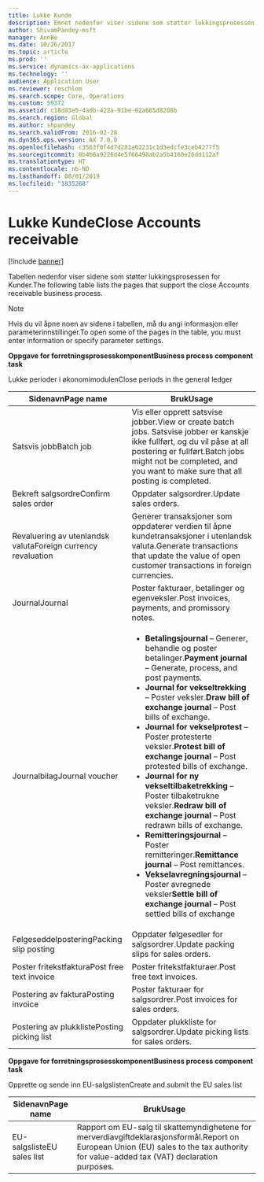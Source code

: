 ```yaml
---
title: Lukke Kunde
description: Emnet nedenfor viser sidene som støtter lukkingsprosessen for Kunder.
author: ShivamPandey-msft
manager: AnnBe
ms.date: 10/26/2017
ms.topic: article
ms.prod: ''
ms.service: dynamics-ax-applications
ms.technology: ''
audience: Application User
ms.reviewer: roschlom
ms.search.scope: Core, Operations
ms.custom: 59372
ms.assetid: c18d83e5-4adb-422a-91be-82a665d8288b
ms.search.region: Global
ms.author: shpandey
ms.search.validFrom: 2016-02-28
ms.dyn365.ops.version: AX 7.0.0
ms.openlocfilehash: c3563f0f4d7d281a02231c1d3edcfe3ceb4277f5
ms.sourcegitcommit: 8b4b6a9226d4e5f66498ab2a5b4160e26dd112af
ms.translationtype: HT
ms.contentlocale: nb-NO
ms.lasthandoff: 08/01/2019
ms.locfileid: "1835268"
---
```

# <a name="close-accounts-receivable"></a><span data-ttu-id="12d2f-103">Lukke Kunde</span><span class="sxs-lookup"><span data-stu-id="12d2f-103">Close Accounts receivable</span></span>

[!include [banner](../includes/banner.md)]

<span data-ttu-id="12d2f-104">Tabellen nedenfor viser sidene som støtter lukkingsprosessen for Kunder.</span><span class="sxs-lookup"><span data-stu-id="12d2f-104">The following table lists the pages that support the close Accounts receivable business process.</span></span>

> [!NOTE] 
> <span data-ttu-id="12d2f-105">Hvis du vil åpne noen av sidene i tabellen, må du angi informasjon eller parameterinnstillinger.</span><span class="sxs-lookup"><span data-stu-id="12d2f-105">To open some of the pages in the table, you must enter information or specify parameter settings.</span></span>

<span data-ttu-id="12d2f-106">**Oppgave for forretningsprosesskomponent**</span><span class="sxs-lookup"><span data-stu-id="12d2f-106">**Business process component task**</span></span>                   

<span data-ttu-id="12d2f-107">Lukke perioder i økonomimodulen</span><span class="sxs-lookup"><span data-stu-id="12d2f-107">Close periods in the general ledger</span></span>

| <span data-ttu-id="12d2f-108">Sidenavn</span><span class="sxs-lookup"><span data-stu-id="12d2f-108">Page name</span></span>                            | <span data-ttu-id="12d2f-109">Bruk</span><span class="sxs-lookup"><span data-stu-id="12d2f-109">Usage</span></span>                                                                                      |
|--------------------------------------|--------------------------------------------------------------------------------------------|
|<span data-ttu-id="12d2f-110">Satsvis jobb</span><span class="sxs-lookup"><span data-stu-id="12d2f-110">Batch job</span></span>                             | <span data-ttu-id="12d2f-111">Vis eller opprett satsvise jobber.</span><span class="sxs-lookup"><span data-stu-id="12d2f-111">View or create batch jobs.</span></span> <span data-ttu-id="12d2f-112">Satsvise jobber er kanskje ikke fullført, og du vil påse at all postering er fullført.</span><span class="sxs-lookup"><span data-stu-id="12d2f-112">Batch jobs might not be completed, and you want to make sure that all posting is completed.</span></span>                                                                                                               |
|<span data-ttu-id="12d2f-113">Bekreft salgsordre</span><span class="sxs-lookup"><span data-stu-id="12d2f-113">Confirm sales order</span></span>                   | <span data-ttu-id="12d2f-114">Oppdater salgsordrer.</span><span class="sxs-lookup"><span data-stu-id="12d2f-114">Update sales orders.</span></span>                                                                       |
|<span data-ttu-id="12d2f-115">Revaluering av utenlandsk valuta</span><span class="sxs-lookup"><span data-stu-id="12d2f-115">Foreign currency revaluation</span></span>          | <span data-ttu-id="12d2f-116">Generer transaksjoner som oppdaterer verdien til åpne kundetransaksjoner i utenlandsk valuta.</span><span class="sxs-lookup"><span data-stu-id="12d2f-116">Generate transactions that update the value of open customer transactions in foreign currencies.</span></span>                                                                                                                         |
| <span data-ttu-id="12d2f-117">Journal</span><span class="sxs-lookup"><span data-stu-id="12d2f-117">Journal</span></span>                              | <span data-ttu-id="12d2f-118">Poster fakturaer, betalinger og egenveksler.</span><span class="sxs-lookup"><span data-stu-id="12d2f-118">Post invoices, payments, and promissory notes.</span></span>                                             |
| <span data-ttu-id="12d2f-119">Journalbilag</span><span class="sxs-lookup"><span data-stu-id="12d2f-119">Journal voucher</span></span>                      |<ul><li><span data-ttu-id="12d2f-120">**Betalingsjournal** – Generer, behandle og poster betalinger.</span><span class="sxs-lookup"><span data-stu-id="12d2f-120">**Payment journal** – Generate, process, and post payments.</span></span></li><li><span data-ttu-id="12d2f-121">**Journal for vekseltrekking** – Poster veksler.</span><span class="sxs-lookup"><span data-stu-id="12d2f-121">**Draw bill of exchange journal** – Post bills of exchange.</span></span></li><li><span data-ttu-id="12d2f-122">**Journal for vekselprotest** – Poster protesterte veksler.</span><span class="sxs-lookup"><span data-stu-id="12d2f-122">**Protest bill of exchange journal** – Post protested bills of exchange.</span></span></li><li><span data-ttu-id="12d2f-123">**Journal for ny vekseltilbaketrekking** – Poster tilbaketrukne veksler.</span><span class="sxs-lookup"><span data-stu-id="12d2f-123">**Redraw bill of exchange journal** – Post redrawn bills of exchange.</span></span></li><li><span data-ttu-id="12d2f-124">**Remitteringsjournal** – Poster remitteringer.</span><span class="sxs-lookup"><span data-stu-id="12d2f-124">**Remittance journal** – Post remittances.</span></span></li><li><span data-ttu-id="12d2f-125">**Vekselavregningsjournal** – Poster avregnede veksler</span><span class="sxs-lookup"><span data-stu-id="12d2f-125">**Settle bill of exchange journal** – Post settled bills of exchange</span></span></li></ul>                   |
| <span data-ttu-id="12d2f-126">Følgeseddelpostering</span><span class="sxs-lookup"><span data-stu-id="12d2f-126">Packing slip posting</span></span>                 | <span data-ttu-id="12d2f-127">Oppdater følgesedler for salgsordrer.</span><span class="sxs-lookup"><span data-stu-id="12d2f-127">Update packing slips for sales orders.</span></span>                                                     |
| <span data-ttu-id="12d2f-128">Poster fritekstfaktura</span><span class="sxs-lookup"><span data-stu-id="12d2f-128">Post free text invoice</span></span>               | <span data-ttu-id="12d2f-129">Poster fritekstfakturaer.</span><span class="sxs-lookup"><span data-stu-id="12d2f-129">Post free text invoices.</span></span>                                                                   |
| <span data-ttu-id="12d2f-130">Postering av faktura</span><span class="sxs-lookup"><span data-stu-id="12d2f-130">Posting invoice</span></span>                      | <span data-ttu-id="12d2f-131">Poster fakturaer for salgsordrer.</span><span class="sxs-lookup"><span data-stu-id="12d2f-131">Post invoices for sales orders.</span></span>                                                            |
| <span data-ttu-id="12d2f-132">Postering av plukkliste</span><span class="sxs-lookup"><span data-stu-id="12d2f-132">Posting picking list</span></span>                 |<span data-ttu-id="12d2f-133">Oppdater plukkliste for salgsordrer.</span><span class="sxs-lookup"><span data-stu-id="12d2f-133">Update picking lists for sales orders.</span></span>                                                      |

<span data-ttu-id="12d2f-134">**Oppgave for forretningsprosesskomponent**</span><span class="sxs-lookup"><span data-stu-id="12d2f-134">**Business process component task**</span></span>   

<span data-ttu-id="12d2f-135">Opprette og sende inn EU-salgslisten</span><span class="sxs-lookup"><span data-stu-id="12d2f-135">Create and submit the EU sales list</span></span>

| <span data-ttu-id="12d2f-136">Sidenavn</span><span class="sxs-lookup"><span data-stu-id="12d2f-136">Page name</span></span>                            | <span data-ttu-id="12d2f-137">Bruk</span><span class="sxs-lookup"><span data-stu-id="12d2f-137">Usage</span></span>                                                                                      |
|--------------------------------------|--------------------------------------------------------------------------------------------|
|<span data-ttu-id="12d2f-138">EU-salgsliste</span><span class="sxs-lookup"><span data-stu-id="12d2f-138">EU sales list</span></span>                         | <span data-ttu-id="12d2f-139">Rapport om EU-salg til skattemyndighetene for merverdiavgiftdeklarasjonsformål.</span><span class="sxs-lookup"><span data-stu-id="12d2f-139">Report on European Union (EU) sales to the tax authority for value-added tax (VAT) declaration purposes.</span></span>                                                                                                                           |






